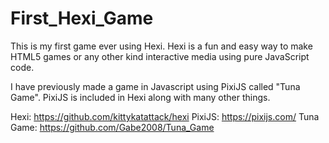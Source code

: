 # First_Hexi_Game
This is my first game ever using Hexi. Hexi is a fun and easy way to make HTML5 games or any other kind interactive media using pure JavaScript code.


I have previously made a game in Javascript using PixiJS called "Tuna Game". PixiJS is included in Hexi along with many other things.


Hexi: https://github.com/kittykatattack/hexi PixiJS: https://pixijs.com/ Tuna Game: https://github.com/Gabe2008/Tuna_Game
